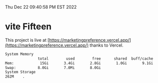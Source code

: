 Thu Dec 22 09:40:58 PM EST 2022

# vite Fifteen


This project is live at [https://marketingpreference.vercel.app/](https://marketingpreference.vercel.app/) thanks to Vercel.

```bash
System Memory
               total        used        free      shared  buff/cache   available
Mem:            15Gi       3.4Gi       2.8Gi       1.0Gi       9.1Gi        10Gi
Swap:          8.0Gi       7.0Mi       8.0Gi
System Storage
262M	.
```
